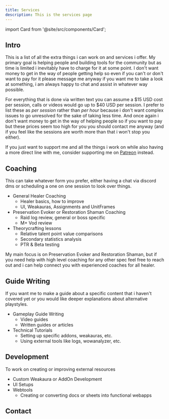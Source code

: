 ```yaml
---
title: Services
description: This is the services page
---
```


import Card from '@site/src/components/Card';

## Intro

This is a list of all the extra things i can work on and services i offer. My primary goal is helping people and building tools for the community but as time is limited i inevitably have to charge for it at some point. I don't want money to get in the way of people getting help so even if you can't or don't want to pay for it please message me anyway if you want me to take a look at something, i am always happy to chat and assist in whatever way possible.

For everything that is done via written text you can assume a $15 USD cost per session, calls or videos would go up to $40 USD per session. I prefer to list these as *per session* rather than *per hour* because i don't want complex issues to go unresolved for the sake of taking less time. And once again i don't want money to get in the way of helping people so if you want to pay but these prices seem too high for you you should contact me anyway (and if you feel like the sessions are worth more than that i won't stop you either).

If you just want to support me and all the things i work on while also having a more direct line with me, consider supporting me on [Patreon](https://www.patreon.com/harrek) instead.

## Coaching

This can take whatever form you prefer, either having a chat via discord dms or scheduling a one on one session to look over things.

- General Healer Coaching
    - Healer basics, how to improve
    - UI, Weakauras, Assignments and UnitFrames
- Preservation Evoker or Restoration Shaman Coaching
    - Raid log review, general or boss specific
    - M+ Vod review
- Theorycrafting lessons
    - Relative talent point value comparisons
    - Secondary statistics analysis
    - PTR & Beta testing

My main focus is on Preservation Evoker and Restoration Shaman, but if you need help with high level coaching for any other spec feel free to reach out and i can help connect you with experienced coaches for all healer.

## Guide Writing

If you want me to make a guide about a specific content that i haven't covered yet or you would like deeper explanations about alternative playstyles.

- Gameplay Guide Writing
    - Video guides
    - Written guides or articles
- Technical Tutorials
    - Setting up specific addons, weakauras, etc.
    - Using external tools like logs, wowanalyzer, etc.

## Development

To work on creating or improving external resources

- Custom Weakaura or AddOn Development
- UI Setups
- Webtools
    - Creating or converting docs or sheets into functional webapps


## Contact

<Card to='https://discord.spiritbloom.pro' title='Discord' description='Spiritbloom.Pro Discord'/>
<Card to='https://discord.gg/evoker' title='Discord' description='Evoker Discord'/>
<Card to='mailto:contact@harrekheals.me' title='Email' description='contact@harrekheals.me'/>
